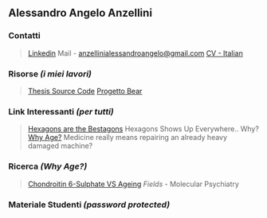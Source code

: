 ## Alessandro Angelo Anzellini 

### Contatti

> [Linkedin](https://www.linkedin.com/in/alessandro-angelo-anzellini-033a62b1/)
> Mail - anzellinialessandroangelo@gmail.com
> [CV - Italian](https://github.com/Alexanderis1/AlessandroAngeloAnzellini/raw/gh-pages/res/AlessandroAngeloAnzellini-CV-Italian.pdf)


### Risorse *(i miei lavori)*

> [Thesis Source Code](https://github.com/Alexanderis1/Schema_Alignment_for_Alaska_Benchmark)
> [Progetto Bear](https://www.progettobear.it/public/covid.php)

### Link Interessanti *(per tutti)*

> [Hexagons are the Bestagons](https://www.youtube.com/watch?v=thOifuHs6eY&ab_channel=CGPGrey)
Hexagons Shows Up Everywhere.. Why?
> [Why Age?](https://www.youtube.com/watch?v=GoJsr4IwCm4&ab_channel=Kurzgesagt%E2%80%93InaNutshell)
Medicine really means repairing an already heavy damaged machine?


### Ricerca *(Why Age?)*

> [Chondroitin 6-Sulphate VS Ageing](https://github.com/Alexanderis1/AlessandroAngeloAnzellini/raw/gh-pages/res/s41380-021-01208-9.pdf)
*Fields -* Molecular Psychiatry

### Materiale Studenti *(password protected)*

